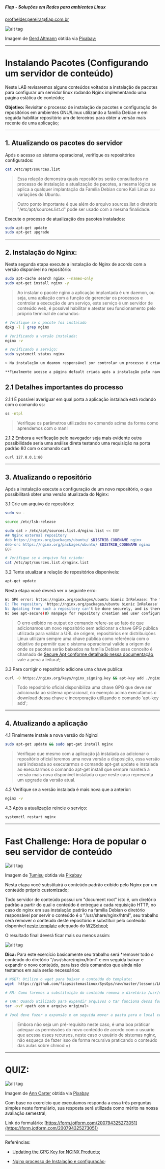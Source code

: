 ##### Fiap - Soluções em Redes para ambientes Linux
profhelder.pereira@fiap.com.br


![alt tag](https://raw.githubusercontent.com/fiapsistemaslinux/SysOps/master/images/L02_beb_browsers.png)

Imagem de [Gerd Altmann](https://pixabay.com/pt/users/geralt-9301/?utm_source=link-attribution&amp;utm_medium=referral&amp;utm_campaign=image&amp;utm_content=773215) obtida via [Pixabay](https://pixabay.com/pt/?utm_source=link-attribution&amp;utm_medium=referral&amp;utm_campaign=image&amp;utm_content=773215");

---

# Instalando Pacotes (Configurando um servidor de conteúdo)

Neste LAB revisaremos alguns conteúdos voltados a instalação de pacotes para configurar um servidor linux rodando Nginx implementando uma página estática de conteúdo;

**Objetivo:**
Revisitar o processo de instalação de pacotes e configuração de repositórios em ambientes GNU/Linux utilizando a  família Debian e em seguida habilitar repositório um  de terceiros para obter a versão mais recente de uma aplicação;

---

## 1. Atualizando os pacotes do servidor

Após o acesso ao sistema operacional, verifique os repositórios configurados:

```sh
cat /etc/apt/sources.list
```

> Essa relação demonstra quais repositórios serão consultados no processo de instalação e atualização de pacotes, a mesma lógica se aplica a qualquer implantação da Família Debian como Kali Linux ou variações do Ubuntu.

> Outro ponto importante é que além do arquivo sources.list o diretório "/etc/apt/sources.list.d" pode ser usado com a mesma finalidade.

Execute o processo de atualização dos pacotes instalados:

```sh
sudo apt-get update
sudo apt-get upgrade
```

---

## 2. Instalação do Nginx:

Nesta segunda etapa execute a instalação do Nginx de acordo com a versão disponível no repositório:

```sh
sudo apt-cache search nginx --names-only
sudo apt-get install nginx -y
```

> Ao instalar o pacote nginx a aplicação implantada é um daemon, ou seja, uma apliação com a função de gerenciar os processos e controlar a execução de um serviço, este serviço é um servidor de conteúdo web, é possível habilitar e atestar seu funcionamento pelo próprio terminal de comandos:

```sh
# Verifique se o pacote foi instalado
dpkg -l | grep nginx

# Verificando a versão instalada:
nginx -v

# Verificando o serviço:
sudo systemctl status nginx

> Na instalação um deamon responsável por controlar um processo é criado, este controle ocorre através de um serviço implantado utilizando a solução systemd um assunto que revisaremos nas próximas aulas mas já está nos anexos do nosso material de apoio;

**Finalmente acesse a página default criada após a instalação pelo navegador Web**

```

## 2.1 Detalhes importantes do processo

2.1.1 É possível averiguar em qual porta a aplicação instalada está rodando com o comando ss:

```sh
ss -ntpl
```

> Verifique os parâmetros utilizados no comando acima da forma como aprendemos com o man!

2.1.2 Embora a verificação pelo navegador seja mais evidente outra possibilidade seria uma análise direta testando uma requisição na porta padrão 80 com o comando curl:

```sh
curl 127.0.0.1:80
```
---

## 3. Atualizando o repositório

Após a instalação execute a configuração de um novo repositório, o que possibilitará obter uma versão atualizada do Nginx:

3.1 Crie um arquivo de repositório:

```sh
sudo su -

source /etc/lsb-release

sudo cat > /etc/apt/sources.list.d/nginx.list << EOF
## Nginx external repository
deb https://nginx.org/packages/ubuntu/ $DISTRIB_CODENAME nginx
deb-src https://nginx.org/packages/ubuntu/ $DISTRIB_CODENAME nginx
EOF
```

```sh
# Verifique se o arquivo foi criado:
cat /etc/apt/sources.list.d/nginx.list
```

3.2 Tente atualizar a relação de repositórios disponíveis:

```sh
apt-get update
```

Nesta etapa você deverá ver o seguinte erro:

```sh
W: GPG error: https://nginx.org/packages/ubuntu bionic InRelease: The following signatures couldn't be verified because the public key is not available: NO_PUBKEY ABF5BD827BD9BF62
E: The repository 'https://nginx.org/packages/ubuntu bionic InRelease' is not signed.
N: Updating from such a repository can't be done securely, and is therefore disabled by default.
N: See apt-secure(8) manpage for repository creation and user configuration details.
```

> O erro exibido no output do comando refere-se ao fato de que adicionamos um novo repositório sem adicionar a chave GPG pública utilizada para validar a URL de origem, repositórios em distribuições Linux utilizam sempre uma chave pública como referência com o objetivo de permitir que o sistema operacional valide a origem de onde os pacotes serão baixados na família Debian esse conceito é chamado de [Secure Apt conforme detalhado nessa documentação](https://wiki.debian.org/SecureApt), vale a pena a leitura!;

3.3 Para corrigir o repositório adicione uma chave publica:

```sh
curl -O https://nginx.org/keys/nginx_signing.key && apt-key add ./nginx_signing.key && rm nginx_signing.key
```

> Todo repositório oficial disponibiliza uma chave GPG que deve ser adicionada ao sistema operacional, no exemplo acima executamos o download dessa chave e incorporação utilizando o comando 'apt-key add';

---

## 4. Atualizando a aplicação

4.1 Finalmente instale a nova versão do Nginx!

```sh
sudo apt-get update && sudo apt-get install nginx
```

> Verifique que mesmo com a aplicação já instalada ao adicionar o repositório oficial teremos uma nova versão a disposição, essa versão será indexada ao executarmos o comando apt-get update e instalada ao executarmos o comando apt-get install que sempre manterá a versão mais nova disponível instalada o que neste caso representa um upgrade da versão atual.

4.2 Verifique se a versão instalada é mais nova que a anterior:

```sh
nginx -v
```

4.3 Após a atualização reincie o serviço:

```sh
systemctl restart nginx
```

---

# Fast Challenge: Hora de popular o seu servidor de conteúdo

![alt tag](https://raw.githubusercontent.com/fiapsistemaslinux/SysOps/master/images/DEF_goal.png)

Imagem de [Tumisu](https://pixabay.com/pt/users/Tumisu-148124/?utm_source=link-attribution&amp;utm_medium=referral&amp;utm_campaign=image&amp;utm_content=1955806) obtida via [Pixabay](https://pixabay.com/pt/?utm_source=link-attribution&amp;utm_medium=referral&amp;utm_campaign=image&amp;utm_content=1955806)


Nesta etapa você substituirá o conteúdo padrão exibido pelo Nginx por um conteúdo próprio customizado;

Todo servidor de conteúdo possui um "document root" isto é, um diretório padrão a partir do qual o conteúdo é entregue a cada requisição HTTP, no caso do nginx em sua instalação padrão na família Debian o diretório responsável por servir o conteúdo é o "/usr/share/nginx/html", seu trabalho será remover o conteúdo deste repositório e substituir pelo conteúdo disponível [neste template](https://github.com/fiapsistemaslinux/SysOps/raw/master/lessons/L02/anexos/pizza.tar.bz2) adequado do [W2School](https://www.w3schools.com/w3css/w3css_templates.asp);

O resultado final deverá ficar mais ou menos assim:

![alt tag](https://raw.githubusercontent.com/fiapsistemaslinux/SysOps/master/images/L02_challenge01.png)


**Dica:** Para este exercício basicamente seu trabalho será *remover todo o conteúdo do diretório "/usr/share/nginx/html" e em seguida baixar e expandir o novo conteúdo, para isso dois comandos que ainda não testamos em aula serão necessários:

```sh
# WGET: Utilize o wget para baixar o conteúdo do template:
wget  https://github.com/fiapsistemaslinux/SysOps/raw/master/lessons/L02/anexos/pizza.tar.bz2

# RM: Como faremos a substituição do conteúdo remova o diretório /usr/share/nginx/html

# TAR: Quando utilizado para expandir arquivos o tar funciona dessa forma:
tar -xvf <path com o arquivo original>

# Você deve fazer a expansão e em seguida mover a pasta para o local correto (/usr/share/nginx/) não deixe de consultar cada um dos parâmetros do tar no man!
```

> Embora não seja um pré-requisito neste caso, é uma boa práticar adequar as permissões do novo conteúdo de acordo com o usuário que acessa esses recursos, neste caso o usuário de sistemas nginx, não esqueça de fazer isso de forma recursiva praticando o conteúdo das aulas sobre chmod =)

---

# QUIZ:

![alt tag](https://raw.githubusercontent.com/fiapsistemaslinux/SysOps/master/images/DEF_quiz.png)

Imagem de [Ann Carter](https://pixabay.com/pt/users/AnnCarter-162688/?utm_source=link-attribution&amp;utm_medium=referral&amp;utm_campaign=image&amp;utm_content=2174368") obtida via [Pixabay](https://pixabay.com/pt/?utm_source=link-attribution&amp;utm_medium=referral&amp;utm_campaign=image&amp;utm_content=2174368)


Com base no exercício que executamos responda a essa três perguntas simples neste formulário, sua resposta será utilizada como mérito na nossa avaliação semestral;

Link do formulário: [https://form.jotform.com/200794325273051](https://form.jotform.com/200794325273051)

---

Referências:

- [Updating the GPG Key for NGINX Products](https://www.nginx.com/blog/updating-gpg-key-nginx-products/);

- [Nginx processo de Instalação e configuração](https://www.nginx.com/resources/wiki/start/topics/tutorials/install/);

